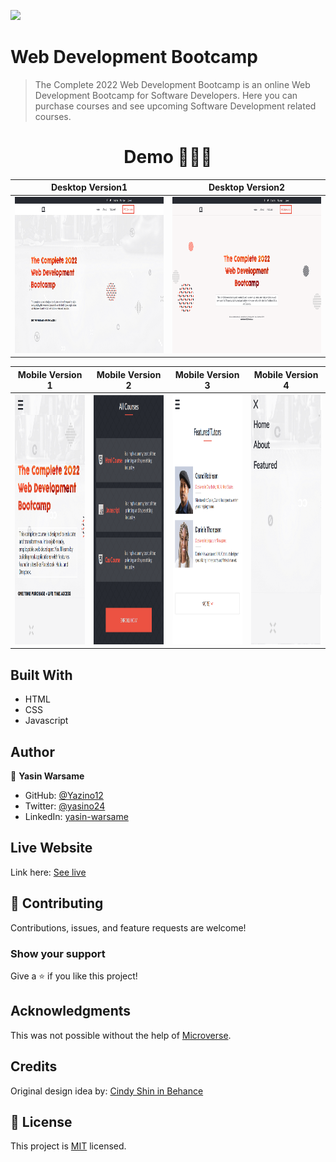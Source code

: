 ![](https://img.shields.io/badge/-Yazino12-yellow)

# Web Development Bootcamp

> The Complete 2022 Web Development Bootcamp is an online Web Development Bootcamp for Software Developers. Here you can purchase courses and see upcoming Software Development related courses.

<h1 align="center">
  Demo 👩🏾‍💻
</h1>

|                                                      **Desktop Version1**                                                      |                                                      **Desktop Version2**                                                      |
| :----------------------------------------------------------------------------------------------------------------------------: | :----------------------------------------------------------------------------------------------------------------------------: |
| <img src="https://github.com/Yazino12/capstone-project1/blob/master/images/desktop1.png?raw=true" width="1200" height="250"> | <img src="https://github.com/Yazino12/capstone-project1/blob/master/images/desktop2.png?raw=true" width="1200" height="250"> |

|                                                     **Mobile Version 1**                                                      |                                                     **Mobile Version 2**                                                      |                                                     **Mobile Version 3**                                                      |                                                     **Mobile Version 4**                                                      |
| :---------------------------------------------------------------------------------------------------------------------------: | :---------------------------------------------------------------------------------------------------------------------------: | :---------------------------------------------------------------------------------------------------------------------------: | :---------------------------------------------------------------------------------------------------------------------------: |
| <img src="https://github.com/Yazino12/capstone-project1/blob/master/images/mobile1.png?raw=true" width="300" height="400"> | <img src="https://github.com/Yazino12/capstone-project1/blob/master/images/mobile2.png?raw=true" width="300" height="400"> | <img src="https://github.com/Yazino12/capstone-project1/blob/master/images/mobile3.png?raw=true" width="300" height="400"> | <img src="https://github.com/Yazino12/capstone-project1/blob/master/images/mobile4.png?raw=true" width="300" height="400"> |

## Built With

- HTML
- CSS
- Javascript

## Author

👤 **Yasin Warsame**

- GitHub: [@Yazino12](https://github.com/Yazino12)
- Twitter: [@yasino24](https://twitter.com/yasino24)
- LinkedIn: [yasin-warsame](https://linkedin.com/in/yasin-warsame-a4176217a)

## Live Website

Link here: [See live](https://yazino12.github.io/capstone-project1)

## 🤝 Contributing

Contributions, issues, and feature requests are welcome!

### Show your support

Give a ⭐️ if you like this project!

## Acknowledgments

This was not possible without the help of [Microverse](https://github.com/microverseinc/curriculum-transversal-skills/blob/main/documentation/hello_microverse_project.md).

## Credits

Original design idea by: [Cindy Shin in Behance](https://www.behance.net/adagio07)

## 📝 License

This project is [MIT](./MIT.md) licensed.
